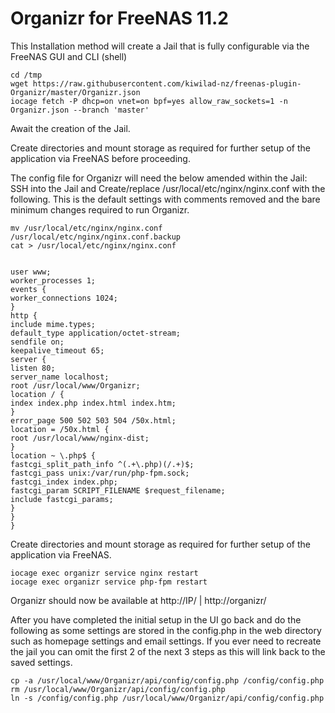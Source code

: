 # Organizr for FreeNAS 11.2

This Installation method will create a Jail that is fully configurable via the FreeNAS GUI and CLI (shell)

```
cd /tmp
wget https://raw.githubusercontent.com/kiwilad-nz/freenas-plugin-Organizr/master/Organizr.json
iocage fetch -P dhcp=on vnet=on bpf=yes allow_raw_sockets=1 -n Organizr.json --branch 'master'
```
Await the creation of the Jail.

Create directories and mount storage as required for further setup of the application via FreeNAS before proceeding.

The config file for Organizr will need the below amended within the Jail:
SSH into the Jail and Create/replace /usr/local/etc/nginx/nginx.conf with the following. 
This is the default settings with comments removed and the bare minimum changes required to run Organizr.

```
mv /usr/local/etc/nginx/nginx.conf /usr/local/etc/nginx/nginx.conf.backup
cat > /usr/local/etc/nginx/nginx.conf


user www;
worker_processes 1;
events {
worker_connections 1024;
}
http {
include mime.types;
default_type application/octet-stream;
sendfile on;
keepalive_timeout 65;
server {
listen 80;
server_name localhost;
root /usr/local/www/Organizr;
location / {
index index.php index.html index.htm;
}
error_page 500 502 503 504 /50x.html;
location = /50x.html {
root /usr/local/www/nginx-dist;
}
location ~ \.php$ {
fastcgi_split_path_info ^(.+\.php)(/.+)$;
fastcgi_pass unix:/var/run/php-fpm.sock;
fastcgi_index index.php;
fastcgi_param SCRIPT_FILENAME $request_filename;
include fastcgi_params;
}
}
}
```

Create directories and mount storage as required for further setup of the application via FreeNAS.

```
iocage exec organizr service nginx restart
iocage exec organizr service php-fpm restart
```

Organizr should now be available at http://IP/ | http://organizr/

After you have completed the initial setup in the UI go back and do the following as some settings are stored in the config.php in the web directory such as homepage settings and email settings. If you ever need to recreate the jail you can omit the first 2 of the next 3 steps as this will link back to the saved settings.

```
cp -a /usr/local/www/Organizr/api/config/config.php /config/config.php
rm /usr/local/www/Organizr/api/config/config.php
ln -s /config/config.php /usr/local/www/Organizr/api/config/config.php
```
